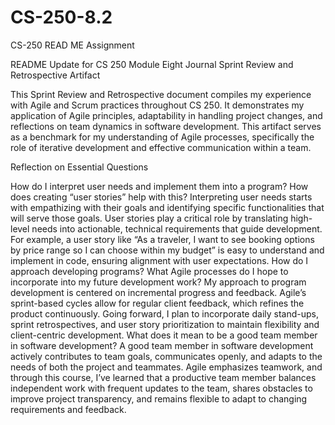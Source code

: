 # CS-250-8.2
CS-250 READ ME Assignment


README Update for CS 250 Module Eight Journal
Sprint Review and Retrospective Artifact

This Sprint Review and Retrospective document compiles my experience with Agile and Scrum practices throughout CS 250. It demonstrates my application of Agile principles, adaptability in handling project changes, and reflections on team dynamics in software development. This artifact serves as a benchmark for my understanding of Agile processes, specifically the role of iterative development and effective communication within a team.

Reflection on Essential Questions

How do I interpret user needs and implement them into a program? How does creating “user stories” help with this?
Interpreting user needs starts with empathizing with their goals and identifying specific functionalities that will serve those goals. User stories play a critical role by translating high-level needs into actionable, technical requirements that guide development. For example, a user story like “As a traveler, I want to see booking options by price range so I can choose within my budget” is easy to understand and implement in code, ensuring alignment with user expectations.
How do I approach developing programs? What Agile processes do I hope to incorporate into my future development work?
My approach to program development is centered on incremental progress and feedback. Agile’s sprint-based cycles allow for regular client feedback, which refines the product continuously. Going forward, I plan to incorporate daily stand-ups, sprint retrospectives, and user story prioritization to maintain flexibility and client-centric development.
What does it mean to be a good team member in software development?
A good team member in software development actively contributes to team goals, communicates openly, and adapts to the needs of both the project and teammates. Agile emphasizes teamwork, and through this course, I’ve learned that a productive team member balances independent work with frequent updates to the team, shares obstacles to improve project transparency, and remains flexible to adapt to changing requirements and feedback.

